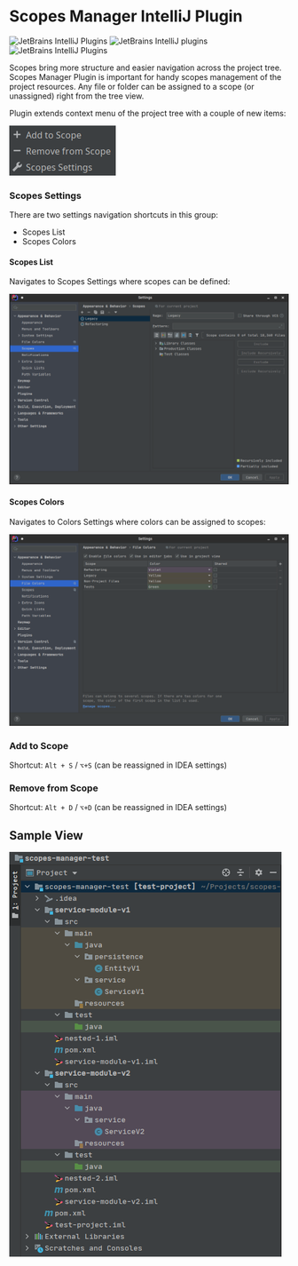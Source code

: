 # Scopes Manager IntelliJ Plugin

![JetBrains IntelliJ Plugins](https://img.shields.io/jetbrains/plugin/v/14987-scopes-manager)
![JetBrains IntelliJ plugins](https://img.shields.io/jetbrains/plugin/d/14987-scopes-manager)
![JetBrains IntelliJ Plugins](https://img.shields.io/jetbrains/plugin/r/rating/14987-scopes-manager)

Scopes bring more structure and easier navigation across the project tree. 
Scopes Manager Plugin is important for handy scopes management of the project resources.
Any file or folder can be assigned to a scope (or unassigned) right from the tree view.

Plugin extends context menu of the project tree with a couple of new items:

![context menu](./docs/menu-items.png)

### Scopes Settings

There are two settings navigation shortcuts in this group:
* Scopes List
* Scopes Colors

#### Scopes List

Navigates to Scopes Settings where scopes can be defined:

![scopes list](./docs/scopes-configuration.png)

#### Scopes Colors

Navigates to Colors Settings where colors can be assigned to scopes:

![scopes list](./docs/colors-configuration.png)

### Add to Scope

Shortcut: `Alt + S` / `⌥+S` (can be reassigned in IDEA settings)

### Remove from Scope

Shortcut: `Alt + D` / `⌥+D` (can be reassigned in IDEA settings)

## Sample View

![legacy scope](docs/assigned-scopes.png)
